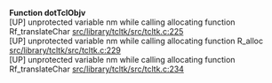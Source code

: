   
__Function dotTclObjv__  
  [UP] unprotected variable nm while calling allocating function Rf_translateChar [src/library/tcltk/src/tcltk.c:225](https://github.com/wch/r-source/blob/e9e9e80af7dc7753d0d7aea976f9a69449097a0f/src/library/tcltk/src/tcltk.c/#L225)  
  [UP] unprotected variable nm while calling allocating function R_alloc [src/library/tcltk/src/tcltk.c:229](https://github.com/wch/r-source/blob/e9e9e80af7dc7753d0d7aea976f9a69449097a0f/src/library/tcltk/src/tcltk.c/#L229)  
  [UP] unprotected variable nm while calling allocating function Rf_translateChar [src/library/tcltk/src/tcltk.c:234](https://github.com/wch/r-source/blob/e9e9e80af7dc7753d0d7aea976f9a69449097a0f/src/library/tcltk/src/tcltk.c/#L234)  
